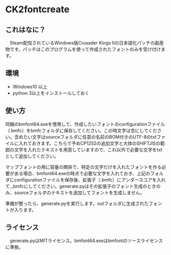 # CK2fontcreate
## これはなに？
　Steam配信されているWindows版Crusader Kings IIの日本語化パッチの副産物です。パッチはこのプログラムを使って作成されたフォントのみを受け付けます。

## 環境
 - Windows10 以上
 - python 3以上をインストールしておく

## 使い方
 同梱のbmfont64.exeを使用して、作成したいフォントのconfigurationファイル（.bmfc）をbmfcフォルダに保存してください。この時文字は空にしてください。含めたい文字はsourceフォルダに任意の名前のBOM付きのUTF-8のtxtファイルに入れておきます。こちらで予めCP1252の追加文字と大体のSHIFTJISの範囲の文字を入れたテキストを用意していますので、これ以外で必要な文字をtxtとして追加してください。

 マップフォントの用に容量の関係で、特定の文字だけを入れたフォントを作る必要がある場合、bmfont64.exeの時点で必要な文字を入れておき、上記のフォルダにconfigurationファイルを保存後、拡張子（.bmfc）にアンダースコアを入れて._bmfcにしてください。generate.pyはその拡張子のフォント生成のときのみ、sourceフォルダのテキストを追加してフォントを生成しません。

 準備が整ったら、generate.pyを実行します。outフォルダに生成されたフォントが入ります。

## ライセンス
　generate.pyはMITライセンス。bmfont64.exeはbmfontのソースライセンスに準拠。